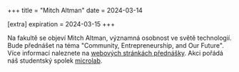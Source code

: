 +++
title = "Mitch Altman"
date = 2024-03-14

[extra]
expiration = 2024-03-15
+++

Na fakultě se objeví Mitch Altman, významná osobnost ve světě technologií. Bude přednášet na téma "Community, Entrepreneurship, and Our Future". Více informací naleznete na [webových stránkách přednášky](https://microlab.space/altman/). Akci pořádá náš studentský spolek [microlab](https://microlab.space).
